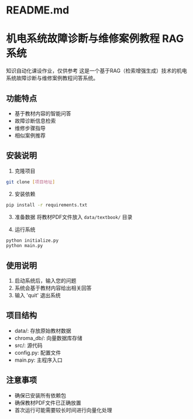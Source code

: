 # README.md
# 机电系统故障诊断与维修案例教程 RAG系统
知识自动化课设作业，仅供参考
这是一个基于RAG（检索增强生成）技术的机电系统故障诊断与维修案例教程问答系统。

## 功能特点

- 基于教材内容的智能问答
- 故障诊断信息检索
- 维修步骤指导
- 相似案例推荐

## 安装说明

1. 克隆项目
```bash
git clone [项目地址]
```

2. 安装依赖
```bash
pip install -r requirements.txt
```

3. 准备数据
将教材PDF文件放入 `data/textbook/` 目录

4. 运行系统
```bash
python initialize.py
python main.py
```

## 使用说明

1. 启动系统后，输入您的问题
2. 系统会基于教材内容给出相关回答
3. 输入 'quit' 退出系统

## 项目结构

- data/: 存放原始教材数据
- chroma_db/: 向量数据库存储
- src/: 源代码
- config.py: 配置文件
- main.py: 主程序入口

## 注意事项

- 确保已安装所有依赖包
- 确保教材PDF文件已正确放置
- 首次运行可能需要较长时间进行向量化处理
